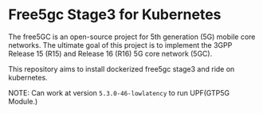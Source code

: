 # Free5gc Stage3 for Kubernetes
The free5GC is an open-source project for 5th generation (5G) mobile core networks. The ultimate goal of this project is to implement the 3GPP Release 15 (R15) and Release 16 (R16) 5G core network (5GC).

This repository aims to install dockerized free5gc stage3 and ride on kubernetes.

NOTE: Can work at version `5.3.0-46-lowlatency` to run UPF(GTP5G Module.)
